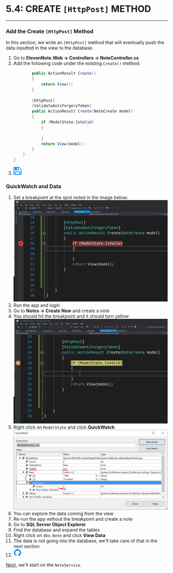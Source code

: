 # 5.4: CREATE `[HttpPost]` METHOD
---
### Add the Create `[HttpPost]` Method
In this section, we write an `[HttpPost]` method that will eventually push the data inputted in the view to the database.

1. Go to **ElevenNote.Web -> Controllers -> NoteController.cs**
2. Add the following code under the existing `Create()` method:
    ```cs
            public ActionResult Create()
            {
                return View();
            }
            
            [HttpPost]
            [ValidateAntiForgeryToken]
            public ActionResult Create(NoteCreate model)
            {
                if (ModelState.IsValid)
                {

                }
                return View(model);
            }
        }
    }
    ```
3. ![Save](../assets/font-awesome-save.png)

### QuickWatch and Data
1. Set a breakpoint at the spot noted in the image below:
![Set Breakpoint](../assets/5.4-A.png)
2. Run the app and login
3. Go to **Notes -> Create New** and create a note
4. You should hit the breakpoint and it should turn yellow:
![Breakpoint Yellow](../assets/5.4-B.png)
5. Right click on `ModelState` and click **QuickWatch**
![Quick Watch](../assets/5.4-C.png)
6. You can explore the data coming from the view
7. Re-run the app without the breakpoint and create a note
8. Go to **SQL Server Object Explorer**
9. Find the database and expand the tables
10. Right click on `dbo.Note` and click **View Data**
11. The data is not going into the database, we'll take care of that in the next section
12. ![Git](../assets/devicons_github_badge.png)

[Next,](/6-NoteService/6.0-NoteService.md) we'll start on the `NoteService`.
